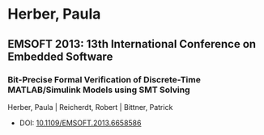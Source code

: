 # Herber, Paula

## EMSOFT 2013: 13th International Conference on Embedded Software

### Bit-Precise Formal Verification of Discrete-Time MATLAB/Simulink Models using SMT Solving
Herber, Paula | Reicherdt, Robert | Bittner, Patrick
* DOI: [10.1109/EMSOFT.2013.6658586](https://doi.org/10.1109/EMSOFT.2013.6658586)

